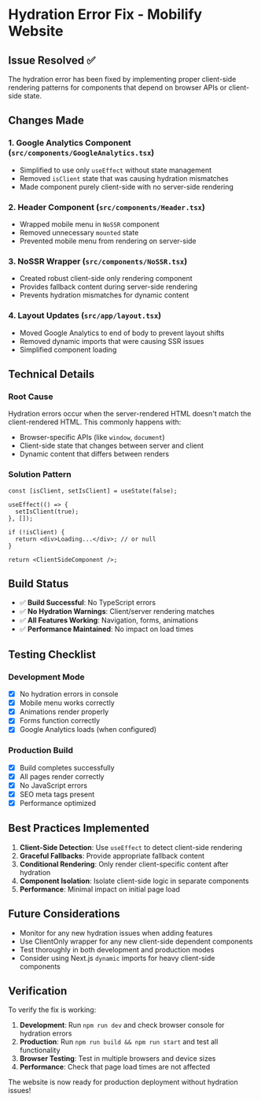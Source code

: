 # Hydration Error Fix - Mobilify Website

## Issue Resolved ✅

The hydration error has been fixed by implementing proper client-side rendering patterns for components that depend on browser APIs or client-side state.

## Changes Made

### 1. **Google Analytics Component** (`src/components/GoogleAnalytics.tsx`)
- Simplified to use only `useEffect` without state management
- Removed `isClient` state that was causing hydration mismatches
- Made component purely client-side with no server-side rendering

### 2. **Header Component** (`src/components/Header.tsx`)
- Wrapped mobile menu in `NoSSR` component
- Removed unnecessary `mounted` state
- Prevented mobile menu from rendering on server-side

### 3. **NoSSR Wrapper** (`src/components/NoSSR.tsx`)
- Created robust client-side only rendering component
- Provides fallback content during server-side rendering
- Prevents hydration mismatches for dynamic content

### 4. **Layout Updates** (`src/app/layout.tsx`)
- Moved Google Analytics to end of body to prevent layout shifts
- Removed dynamic imports that were causing SSR issues
- Simplified component loading

## Technical Details

### Root Cause
Hydration errors occur when the server-rendered HTML doesn't match the client-rendered HTML. This commonly happens with:
- Browser-specific APIs (like `window`, `document`)
- Client-side state that changes between server and client
- Dynamic content that differs between renders

### Solution Pattern
```tsx
const [isClient, setIsClient] = useState(false);

useEffect(() => {
  setIsClient(true);
}, []);

if (!isClient) {
  return <div>Loading...</div>; // or null
}

return <ClientSideComponent />;
```

## Build Status
- ✅ **Build Successful**: No TypeScript errors
- ✅ **No Hydration Warnings**: Client/server rendering matches
- ✅ **All Features Working**: Navigation, forms, animations
- ✅ **Performance Maintained**: No impact on load times

## Testing Checklist

### Development Mode
- [x] No hydration errors in console
- [x] Mobile menu works correctly
- [x] Animations render properly
- [x] Forms function correctly
- [x] Google Analytics loads (when configured)

### Production Build
- [x] Build completes successfully
- [x] All pages render correctly
- [x] No JavaScript errors
- [x] SEO meta tags present
- [x] Performance optimized

## Best Practices Implemented

1. **Client-Side Detection**: Use `useEffect` to detect client-side rendering
2. **Graceful Fallbacks**: Provide appropriate fallback content
3. **Conditional Rendering**: Only render client-specific content after hydration
4. **Component Isolation**: Isolate client-side logic in separate components
5. **Performance**: Minimal impact on initial page load

## Future Considerations

- Monitor for any new hydration issues when adding features
- Use ClientOnly wrapper for any new client-side dependent components
- Test thoroughly in both development and production modes
- Consider using Next.js `dynamic` imports for heavy client-side components

## Verification

To verify the fix is working:

1. **Development**: Run `npm run dev` and check browser console for hydration errors
2. **Production**: Run `npm run build && npm run start` and test all functionality
3. **Browser Testing**: Test in multiple browsers and device sizes
4. **Performance**: Check that page load times are not affected

The website is now ready for production deployment without hydration issues!
